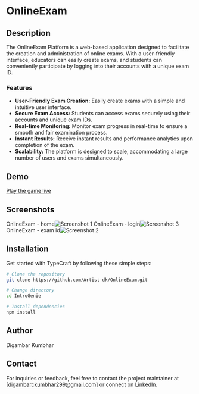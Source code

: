 # OnlineExam

## Description

The OnlineExam Platform is a web-based application designed to facilitate the creation and administration of online exams. With a user-friendly interface, educators can easily create exams, and students can conveniently participate by logging into their accounts with a unique exam ID.

### Features


- **User-Friendly Exam Creation:** Easily create exams with a simple and intuitive user interface.
- **Secure Exam Access:** Students can access exams securely using their accounts and unique exam IDs.
- **Real-time Monitoring:** Monitor exam progress in real-time to ensure a smooth and fair examination process.
- **Instant Results:** Receive instant results and performance analytics upon completion of the exam.
- **Scalability:** The platform is designed to scale, accommodating a large number of users and exams simultaneously.


## Demo

[Play the game live](#)

## Screenshots

OnlineExam - home![Screenshot 1](https://i.pinimg.com/736x/9c/b0/45/9cb0450d1481436b35e74a955117c262.jpg)
OnlineExam - login![Screenshot 3](https://i.pinimg.com/736x/ff/63/a4/ff63a4313c9a41930755ce2ea41d9d8b.jpg)
OnlineExam - exam id![Screenshot 2](https://i.pinimg.com/736x/d0/16/a6/d016a67d1df59ef577912deaf6ad99e2.jpg)

## Installation

Get started with TypeCraft by following these simple steps:

```bash
# Clone the repository
git clone https://github.com/Artist-dk/OnlineExam.git

# Change directory
cd IntroGenie

# Install dependencies
npm install

```

## Author
Digambar Kumbhar

## Contact
For inquiries or feedback, feel free to contact the project maintainer at [digambarckumbhar299@gmail.com] or connect on [LinkedIn](https://www.linkedin.com/in/digambar-kumbhar/).

